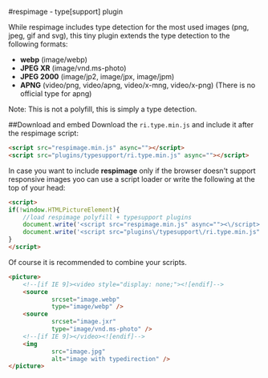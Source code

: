#respimage - type[support] plugin

While respimage includes type detection for the most used images (png, jpeg, gif and svg), this tiny plugin extends the type detection to the following formats:

* **webp** (image/webp)
* **JPEG XR** (image/vnd.ms-photo)
* **JPEG 2000** (image/jp2, image/jpx, image/jpm)
* **APNG** (video/png, video/apng, video/x-mng, video/x-png) (There is no official type for apng)

Note: This is not a polyfill, this is simply a type detection.

##Download and embed
Download the ``ri.type.min.js`` and include it after the respimage script:

```html
<script src="respimage.min.js" async=""></script>
<script src="plugins/typesupport/ri.type.min.js" async=""></script>
```

In case you want to include **respimage** only if the browser doesn't support responsive images yoo can use a script loader or write the following at the top of your head:

```html
<script>
if(!window.HTMLPictureElement){
	//load respimage polyfill + typesupport plugins
	document.write('<script src="respimage.min.js" async=""><\/script>');
	document.write('<script src="plugins\/typesupport\/ri.type.min.js" async=""><\/script>');
}
</script>
```

Of course it is recommended to combine your scripts.

```html
<picture>
    <!--[if IE 9]><video style="display: none;"><![endif]-->
    <source
            srcset="image.webp"
            type="image/webp" />
    <source
            srcset="image.jxr"
            type="image/vnd.ms-photo" />
    <!--[if IE 9]></video><![endif]-->
    <img
            src="image.jpg"
            alt="image with typedirection" />
</picture>
``` 
